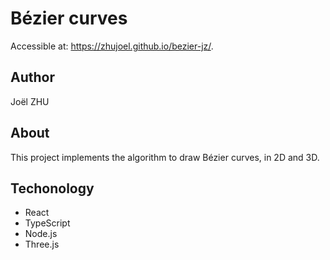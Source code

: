 # Bézier curves

Accessible at: https://zhujoel.github.io/bezier-jz/.

## Author

Joël ZHU

## About

This project implements the algorithm to draw Bézier curves, in 2D and 3D.

## Techonology

* React
* TypeScript
* Node.js
* Three.js
